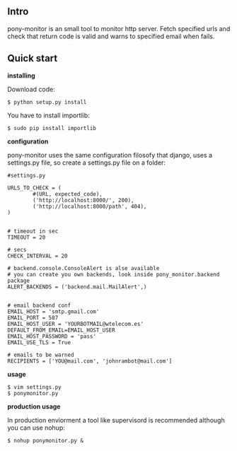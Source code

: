 

Intro
-----
pony-monitor is an small tool to monitor http server. Fetch specified urls and check that return code is valid and warns to specified email when fails.

Quick start
-----------


**installing**

Download code:

    $ python setup.py install

You have to install importlib:

    $ sudo pip install importlib

**configuration**

pony-monitor uses the same configuration filosofy that django, uses a settings.py file, so create a settings.py file on a folder:

    #settings.py

    URLS_TO_CHECK = (
            #(URL, expected_code),
            ('http://localhost:8000/', 200),
            ('http://localhost:8000/path', 404),
    )


    # timeout in sec
    TIMEOUT = 20

    # secs
    CHECK_INTERVAL = 20

    # backend.console.ConsoleAlert is alse available
    # you can create you own backends, look inside pony_monitor.backend package
    ALERT_BACKENDS = ('backend.mail.MailAlert',)


    # email backend conf
    EMAIL_HOST = 'smtp.gmail.com'
    EMAIL_PORT = 587
    EMAIL_HOST_USER = 'YOURBOTMAIL@wtelecom.es'
    DEFAULT_FROM_EMAIL=EMAIL_HOST_USER
    EMAIL_HOST_PASSWORD = 'pass'
    EMAIL_USE_TLS = True

    # emails to be warned 
    RECIPIENTS = ['YOU@mail.com', 'johnrambot@mail.com']


**usage**

    $ vim settings.py
    $ ponymonitor.py

**production usage**

In production enviorment a tool like supervisord is recommended although you can use nohup:

    $ nohup ponymonitor.py &





